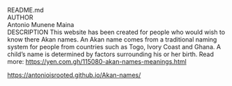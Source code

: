 README.md<br>
AUTHOR<br>
Antonio Munene Maina<br>
DESCRIPTION
This website has been created for people who would wish to know there Akan names. An Akan name comes from a traditional naming system for people from countries such as Togo, Ivory Coast and Ghana. A child’s name is determined by factors surrounding his or her birth. Read more: https://yen.com.gh/115080-akan-names-meanings.html<br>

 https://antonioisrooted.github.io/Akan-names/